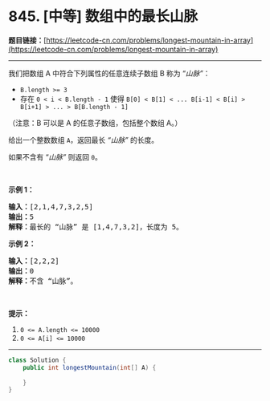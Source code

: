 # 845. [中等] 数组中的最长山脉

**题目链接：**[https://leetcode-cn.com/problems/longest-mountain-in-array](https://leetcode-cn.com/problems/longest-mountain-in-array)

---

<div class="content__1Y2H">
 <div class="notranslate">
  <p>我们把数组 A 中符合下列属性的任意连续子数组 B 称为 “<em>山脉”</em>：</p> 
  <ul> 
   <li><code>B.length &gt;= 3</code></li> 
   <li>存在 <code>0 &lt; i&nbsp;&lt; B.length - 1</code> 使得 <code>B[0] &lt; B[1] &lt; ... B[i-1] &lt; B[i] &gt; B[i+1] &gt; ... &gt; B[B.length - 1]</code></li> 
  </ul> 
  <p>（注意：B 可以是 A 的任意子数组，包括整个数组 A。）</p> 
  <p>给出一个整数数组 <code>A</code>，返回最长 <em>“山脉”</em>&nbsp;的长度。</p> 
  <p>如果不含有 “<em>山脉”&nbsp;</em>则返回 <code>0</code>。</p> 
  <p>&nbsp;</p> 
  <p><strong>示例 1：</strong></p> 
  <pre class="language-text"><strong>输入：</strong>[2,1,4,7,3,2,5]
<strong>输出：</strong>5
<strong>解释：</strong>最长的 “山脉” 是 [1,4,7,3,2]，长度为 5。
</pre> 
  <p><strong>示例 2：</strong></p> 
  <pre class="language-text"><strong>输入：</strong>[2,2,2]
<strong>输出：</strong>0
<strong>解释：</strong>不含 “山脉”。
</pre> 
  <p>&nbsp;</p> 
  <p><strong>提示：</strong></p> 
  <ol> 
   <li><code>0 &lt;= A.length &lt;= 10000</code></li> 
   <li><code>0 &lt;= A[i] &lt;= 10000</code></li> 
  </ol> 
 </div>
</div>

---

```java
class Solution {
    public int longestMountain(int[] A) {
        
    }
}
```